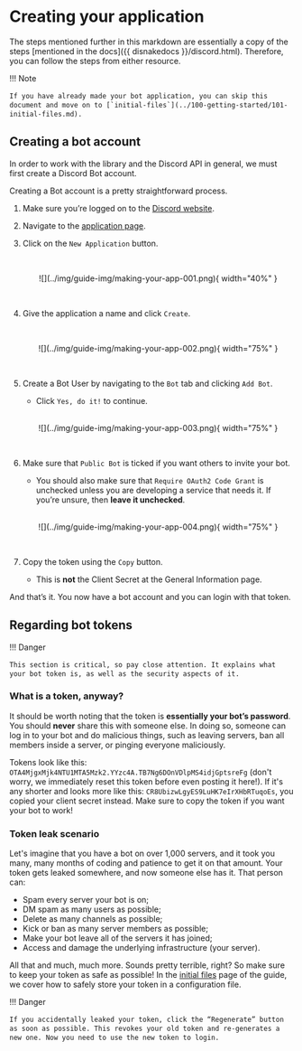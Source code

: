 # Creating your application

The steps mentioned further in this markdown are essentially a copy of the steps [mentioned in the docs]({{ disnakedocs }}/discord.html). Therefore, you can follow the steps from either resource.

!!! Note

    If you have already made your bot application, you can skip this document and move on to [`initial-files`](../100-getting-started/101-initial-files.md).

## Creating a bot account

In order to work with the library and the Discord API in general, we must first create a Discord Bot account.

Creating a Bot account is a pretty straightforward process.

1. Make sure you’re logged on to the [Discord website][discord-page].

2. Navigate to the [application page][discord-app-page].

3. Click on the `New Application` button.

    <br>
    <p align = "center">
        ![](../img/guide-img/making-your-app-001.png){ width="40%" }
    </p>
    <br>

4. Give the application a name and click `Create`.

    <br>
    <p align = "center">
        ![](../img/guide-img/making-your-app-002.png){ width="75%" }
    </p>
    <br>

5. Create a Bot User by navigating to the `Bot` tab and clicking `Add Bot`.
    - Click `Yes, do it!` to continue.

    <br>
    <p align = "center">
        ![](../img/guide-img/making-your-app-003.png){ width="75%" }
    </p>
    <br>

6. Make sure that `Public Bot` is ticked if you want others to invite your bot.
    - You should also make sure that `Require OAuth2 Code Grant` is unchecked unless you are developing a service that needs it. If you’re unsure, then **leave it unchecked**.

    <br>
    <p align = "center">
        ![](../img/guide-img/making-your-app-004.png){ width="75%" }
    </p>
    <br>

7. Copy the token using the `Copy` button.

    - This is **not** the Client Secret at the General Information page.

And that’s it. You now have a bot account and you can login with that token.

## Regarding bot tokens

!!! Danger

    This section is critical, so pay close attention. It explains what your bot token is, as well as the security aspects of it.

### What is a token, anyway?

It should be worth noting that the token is **essentially your bot’s password**. You should **never** share this with someone else. In doing so, someone can log in to your bot and do malicious things, such as leaving servers, ban all members inside a server, or pinging everyone maliciously.

Tokens look like this: `OTA4MjgxMjk4NTU1MTA5Mzk2.YYzc4A.TB7Ng6DOnVDlpMS4idjGptsreFg` (don't worry, we immediately reset this token before even posting it here!). If it's any shorter and looks more like this: `CR8UbizwLgyES9LuHK7eIrXHbRTuqoEs`, you copied your client secret instead. Make sure to copy the token if you want your bot to work!

### Token leak scenario

Let's imagine that you have a bot on over 1,000 servers, and it took you many, many months of coding and patience to get it on that amount. Your token gets leaked somewhere, and now someone else has it. That person can:

- Spam every server your bot is on;
- DM spam as many users as possible;
- Delete as many channels as possible;
- Kick or ban as many server members as possible;
- Make your bot leave all of the servers it has joined;
- Access and damage the underlying infrastructure (your server).

All that and much, much more. Sounds pretty terrible, right? So make sure to keep your token as safe as possible! In the [initial files](../100-getting-started/101-initial-files.md) page of the guide, we cover how to safely store your token in a configuration file.

!!! Danger

    If you accidentally leaked your token, click the “Regenerate” button as soon as possible. This revokes your old token and re-generates a new one. Now you need to use the new token to login.



[discord-page]: https://www.discord.com
[discord-app-page]: https://discord.com/developers/applications